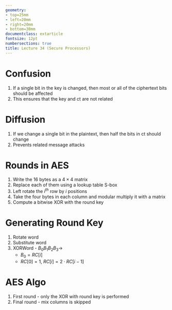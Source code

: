 ```yaml
---
geometry:
- top=25mm
- left=20mm
- right=20mm
- bottom=30mm
documentclass: extarticle
fontsize: 12pt
numbersections: true
title: Lecture 34 (Secure Processors)
--- 
```


# Confusion
1. If a single bit in the key is changed, then most or all of the ciphertext bits should be affected
1. This ensures that the key and ct are not related

# Diffusion
1. If we change a single bit in the plaintext, then half the bits in ct should change
1. Prevents related message attacks

# Rounds in AES
1. Write the $16$ bytes as a $4\times 4$ matrix
1. Replace each of them using a lookup table S-box
1. Left rotate the $i^{th}$ row by $i$ positions
1. Take the four bytes in each column and modular multiply it with a matrix
1. Compute a bitwise XOR with the round key

# Generating Round Key
1. Rotate word
1. Substitute word
1. XORWord - $B_0B_1B_2B_3\to$
    - $B_0 = RC[i]$
    - $RC[0] = 1$, $RC[i] = 2\cdot RC[i-1]$

# AES Algo
1. First round - only the XOR with round key is performed
1. Final round - mix columns is skipped
